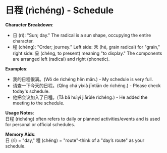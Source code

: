 # **日程 (rìchéng) - Schedule**

**Character Breakdown**:  
- 日 (rì): "Sun; day." The radical is a sun shape, occupying the entire character.  
- 程 (chéng): "Order; journey." Left side: 禾 (hé, grain radical) for "grain," right side: 呈 (chéng, to present) meaning "to display." The components are arranged left (radical) and right (phonetic).

**Examples**:  
- 我的日程很满。(Wǒ de rìchéng hěn mǎn.) - My schedule is very full.  
- 请查一下今天的日程。(Qǐng chá yíxià jīntiān de rìchéng.) - Please check today's schedule.  
- 他把会议加入了日程。(Tā bǎ huìyì jiārùle rìchéng.) - He added the meeting to the schedule.

**Usage Notes**:  
日程 (rìchéng) often refers to daily or planned activities/events and is used for personal or official schedules.

**Memory Aids**:  
日 (rì) = "day," 程 (chéng) = "route"-think of a "day’s route" as your schedule.